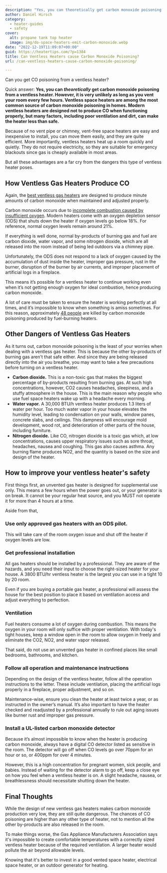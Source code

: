 ```yaml
---
description: "Yes, you can theoretically get carbon monoxide poisoning from a ventless heater. However, it is unlikely if you vent your room regularly."
author: Daniel Hirsch
category:
  - heater-guides
  - safety
cover:
  alt: propane tank top heater
  image: img/do-space-heaters-emit-carbon-monoxide.webp
date: "2022-12-19T11:09:07+00:00"
guid: https://heatertips.com/?p=1384
title: Can Ventless Heaters cause Carbon Monoxide Poisoning?
url: /can-ventless-heaters-cause-carbon-monoxide-poisoning/

---
```

Can you get CO poisoning from a ventless heater?

Quick answer: **Yes, you can _theoretically_ get carbon monoxide poisoning from a ventless heater. However, it is very unlikely as long as you vent your room every few hours. Ventless space heaters are among the most common source of carbon monoxide poisoning in homes. Modern ventless heaters are designed not to produce CO when functioning properly, but many factors, including poor ventilation and dirt, can make the heater less than safe.**

Because of no vent pipe or chimney, vent-free space heaters are easy and inexpensive to install, you can move them easily, and they are quite efficient. More importantly, ventless heaters heat up a room quickly and quietly. They do not require electricity, so they are suitable for emergency blackouts since gas is cheaply available in most areas.

But all these advantages are a far cry from the dangers this type of ventless heater poses.

## How Ventless Gas Heaters Produce CO

Again, the [best ventless gas heaters](/best-ventless-propane-heaters/) are designed to produce minute amounts of carbon monoxide when maintained and adjusted properly.

Carbon monoxide occurs due to [incomplete combustion caused by insufficient oxygen](https://propane.com/safety/safety-articles/products-of-complete-and-incomplete-combustion/). Modern heaters come with an oxygen depletion sensor (ODS) that shuts down the heater if oxygen levels go below 18%. For reference, normal oxygen levels remain around 21%.

If everything is well done, normal by-products of burning gas and fuel are carbon dioxide, water vapor, and some nitrogen dioxide, which are all released into the room instead of being led outdoors via a chimney pipe.

Unfortunately, the ODS does not respond to a lack of oxygen caused by the accumulation of dust inside the heater, improper gas pressure, rust in the burner, disruption of the burner by air currents, and improper placement of artificial logs in a fireplace.

This means it’s possible for a ventless heater to continue working even when it’s not getting enough oxygen for ideal combustion, hence producing carbon monoxide.

A lot of care must be taken to ensure the heater is working perfectly at all times, and it’s impossible to know when something is amiss sometimes. For this reason, approximately [48 people](https://www.cpsc.gov/s3fs-public/Non-Fire-Carbon-Monoxide-Deaths-Associated-with-the-Use-of-Consumer-Products-2017-Annual-Estimates.pdf?sHaPhWib_IJzkCJMfCDLJMZnqD.vvuKY) are killed by carbon monoxide poisoning produced by fuel-burning heaters.

## Other Dangers of Ventless Gas Heaters

As it turns out, carbon monoxide poisoning is the least of your worries when dealing with a ventless gas heater. This is because the other by-products of burning gas aren't that safe either. And since they are being released directly into the air you breathe, you may want to take a few precautions before turning on a ventless heater.

- **Carbon dioxide.** This is a non-toxic gas that makes the biggest percentage of by-products resulting from burning gas. At such high concentrations, however, CO2 causes headaches, sleepiness, and a stuffy atmosphere in the house. This is the main reason why people who use fuel space heaters wake up with a headache every morning.
- **Water vapor.** A 30,000 BTU/h ventless heater produces 1.3 liters of water per hour. Too much water vapor in your house elevates the humidity level, leading to condensation on your walls, window panes, concrete slabs, and ceilings. This dampness will encourage mold development, wood rot, and deterioration of other parts of the house, including furniture.
- **Nitrogen dioxide.** Like CO, nitrogen dioxide is a toxic gas which, at low concentrations, causes upper respiratory issues such as sore throat, headaches, nausea and coughing. This gas also causes asthma. Any burning flame produces NO2, and the quantity is based on the size and design of the heater.

## How to improve your ventless heater's safety

First things first, an unvented gas heater is designed for supplemental use only. This means a few hours when the power goes out, or your generator is on break. It cannot be your regular heat source, and you MUST not operate it for more than 4 hours at a time.

Aside from that,

### Use only approved gas heaters with an ODS pilot.

This will take care of the room oxygen issue and shut off the heater if oxygen levels are low.

### Get professional installation

All gas heaters should be installed by a professional. They are aware of the hazards, and you need their input to choose the right-sized heater for your house. A 3800 BTU/hr ventless heater is the largest you can use in a tight 10 by 20 room.

Even if you are buying a portable gas heater, a professional will assess the house for the best position to place it based on ventilation access and adjust everything to perfection.

### Ventilation

Fuel heaters consume a lot of oxygen during combustion. This means the oxygen in your room will only suffice with proper ventilation. With today's tight houses, keep a window open in the room to allow oxygen in freely and eliminate the CO2, NO2, and water vapor released.

That said, do not use an unvented gas heater in confined places like small bedrooms, bathrooms, and kitchen.

### Follow all operation and maintenance instructions

Depending on the design of the ventless heater, follow all the operation instructions to the letter. These include ventilation, placing the artificial logs properly in a fireplace, proper adjustment, and so on.

Maintenance-wise, ensure you clean the heater at least twice a year, or as instructed in the owner’s manual. It’s also important to have the heater checked and readjusted by a professional annually to rule out aging issues like burner rust and improper gas pressure.

### Install a UL-listed carbon monoxide detector

Because it’s almost impossible to know when the heater is producing carbon monoxide, always have a digital CO detector listed as sensitive in the room. The detector will go off when CO levels go over 70ppm for an hour or so, or 400ppm for over 4 minutes.

However, this is a high concentration for pregnant women, sick people, and babies. Instead of waiting for the detector alarm to go off, keep a close eye on how you feel when a ventless heater is on. A slight headache, nausea, or breathlessness should necessitate shutting down the heater.

## Final Thoughts

While the design of new ventless gas heaters makes carbon monoxide production very low, they are still quite dangerous. The chances of CO poisoning are higher than any other type of heater, not to mention all the other by-products are also released in the room.

To make things worse, the Gas Appliance Manufacturers Association says it's impossible to create comfortable temperatures with a correctly sized ventless heater because of the required ventilation. A larger heater would pollute the air beyond allowable levels.

Knowing that it's better to invest in a good vented space heater, electrical space heater, or an outdoor generator for heating.
